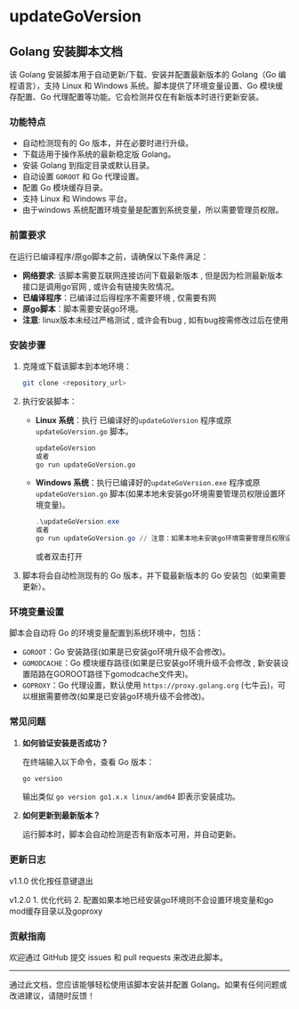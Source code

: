 # updateGoVersion
## Golang 安装脚本文档

该 Golang 安装脚本用于自动更新/下载、安装并配置最新版本的 Golang（Go 编程语言），支持 Linux 和 Windows 系统。脚本提供了环境变量设置、Go 模块缓存配置、Go 代理配置等功能。它会检测并仅在有新版本时进行更新安装。

### 功能特点

- 自动检测现有的 Go 版本，并在必要时进行升级。
- 下载适用于操作系统的最新稳定版 Golang。
- 安装 Golang 到指定目录或默认目录。
- 自动设置 `GOROOT` 和 Go 代理设置。
- 配置 Go 模块缓存目录。
- 支持 Linux 和 Windows 平台。
- 由于windows 系统配置环境变量是配置到系统变量，所以需要管理员权限。

### 前置要求

在运行已编译程序/原go脚本之前，请确保以下条件满足：
- **网络要求**: 该脚本需要互联网连接访问下载最新版本 , 但是因为检测最新版本接口是调用go官网 , 或许会有链接失败情况。
- **已编译程序**：已编译过后得程序不需要环境 , 仅需要有网
- **原go脚本**：脚本需要安装go环境。
- **注意**: linux版本未经过严格测试 , 或许会有bug , 如有bug按需修改过后在使用

### 安装步骤

1. 克隆或下载该脚本到本地环境：

   ```bash
   git clone <repository_url>
   ```

2. 执行安装脚本：
   - **Linux 系统**：执行 已编译好的`updateGoVersion` 程序或原`updateGoVersion.go` 脚本。

     ```bash
     updateGoVersion
     或者
     go run updateGoVersion.go
     ```

   - **Windows 系统**：执行已编译好的`updateGoVersion.exe` 程序或原`updateGoVersion.go` 脚本(如果本地未安装go环境需要管理员权限设置环境变量)。

     ```powershell
     .\updateGoVersion.exe
     或者
     go run updateGoVersion.go // 注意：如果本地未安装go环境需要管理员权限设置环境变量
     ```
     或者双击打开

3. 脚本将会自动检测现有的 Go 版本，并下载最新版本的 Go 安装包（如果需要更新）。


### 环境变量设置

脚本会自动将 Go 的环境变量配置到系统环境中，包括：

- `GOROOT`：Go 安装路径(如果是已安装go环境升级不会修改)。
- `GOMODCACHE`：Go 模块缓存路径(如果是已安装go环境升级不会修改 , 新安装设置陌路在GOROOT路径下gomodcache文件夹)。
- `GOPROXY`：Go 代理设置，默认使用 `https://proxy.golang.org` (七牛云)，可以根据需要修改(如果是已安装go环境升级不会修改)。


### 常见问题

1. **如何验证安装是否成功？**

   在终端输入以下命令，查看 Go 版本：

   ```bash
   go version
   ```

   输出类似 `go version go1.x.x linux/amd64` 即表示安装成功。

2. **如何更新到最新版本？**

   运行脚本时，脚本会自动检测是否有新版本可用，并自动更新。

### 更新日志
v1.1.0 优化按任意键退出

v1.2.0    1. 优化代码 2. 配置如果本地已经安装go环境则不会设置环境变量和go mod缓存目录以及goproxy
### 贡献指南

欢迎通过 GitHub 提交 issues 和 pull requests 来改进此脚本。

---

通过此文档，您应该能够轻松使用该脚本安装并配置 Golang。如果有任何问题或改进建议，请随时反馈！
